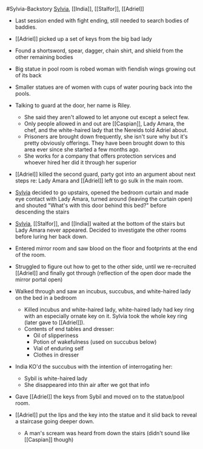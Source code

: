 #Sylvia-Backstory 
[Sylvia](Sylvia.md), [[India]], [[Stalfor]], [[Adriel]]

- Last session ended with fight ending, still needed to search bodies of baddies.

- [[Adriel]] picked up a set of keys from the big bad lady
- Found a shortsword, spear, dagger, chain shirt, and shield from the other remaining bodies
- Big statue in pool room is robed woman with fiendish wings growing out of its back
- Smaller statues are of women with cups of water pouring back into the pools.
- Talking to guard at the door, her name is Riley.
	- She said they aren't allowed to let anyone out except a select few.
	- Only people allowed in and out are [[Caspian]], Lady Amara, the chef, and the white-haired lady that the Nereids told Adriel about.
	- Prisoners are brought down frequently, she isn't sure why but it's pretty obviously offerings. They have been brought down to this area ever since she started a few months ago.
	- She works for a company that offers protection services and whoever hired her did it through her superior
- [[Adriel]] killed the second guard, party got into an argument about next steps re: Lady Amara and [[Adriel]] left to go sulk in the main room.
- [Sylvia](Sylvia.md) decided to go upstairs, opened the bedroom curtain and made eye contact with Lady Amara, turned around (leaving the curtain open) and shouted "What's with this door behind this bed?" before descending the stairs
- [Sylvia](Sylvia.md), [[Stalfor]], and [[India]] waited at the bottom of the stairs but Lady Amara never appeared. Decided to investigate the other rooms before luring her back down.
- Entered mirror room and saw blood on the floor and footprints at the end of the room.
- Struggled to figure out how to get to the other side, until we re-recruited [[Adriel]] and finally got through (reflection of the open door made the mirror portal open)
- Walked through and saw an incubus, succubus, and white-haired lady on the bed in a bedroom
	- Killed incubus and white-haired lady, white-haired lady had key ring with an especially ornate key on it. Sylvia took the whole key ring (later gave to [[Adriel]]).
	- Contents of end tables and dresser:
		- Oil of slipperiness
		- Potion of wakefulness (used on succubus below)
		- Vial of enduring self
		- Clothes in dresser
- India KO'd the succubus with the intention of interrogating her:
	- Sybil is white-haired lady
	- She disappeared into thin air after we got that info
- Gave [[Adriel]] the keys from Sybil and moved on to the statue/pool room.
- [[Adriel]] put the lips and the key into the statue and it slid back to reveal a staircase going deeper down.
	- A man's scream was heard from down the stairs (didn't sound like [[Caspian]] though)